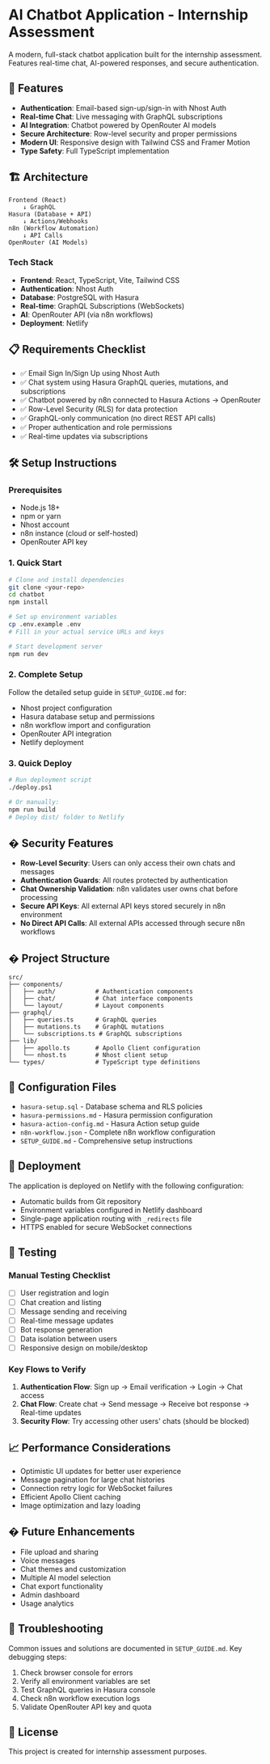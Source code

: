 # AI Chatbot Application - Internship Assessment

A modern, full-stack chatbot application built for the internship assessment. Features real-time chat, AI-powered responses, and secure authentication.

## 🚀 Features

- **Authentication**: Email-based sign-up/sign-in with Nhost Auth
- **Real-time Chat**: Live messaging with GraphQL subscriptions
- **AI Integration**: Chatbot powered by OpenRouter AI models
- **Secure Architecture**: Row-level security and proper permissions
- **Modern UI**: Responsive design with Tailwind CSS and Framer Motion
- **Type Safety**: Full TypeScript implementation

## 🏗️ Architecture

```
Frontend (React) 
    ↓ GraphQL
Hasura (Database + API)
    ↓ Actions/Webhooks
n8n (Workflow Automation)
    ↓ API Calls
OpenRouter (AI Models)
```

### Tech Stack

- **Frontend**: React, TypeScript, Vite, Tailwind CSS
- **Authentication**: Nhost Auth
- **Database**: PostgreSQL with Hasura
- **Real-time**: GraphQL Subscriptions (WebSockets)
- **AI**: OpenRouter API (via n8n workflows)
- **Deployment**: Netlify

## 📋 Requirements Checklist

- ✅ Email Sign In/Sign Up using Nhost Auth
- ✅ Chat system using Hasura GraphQL queries, mutations, and subscriptions
- ✅ Chatbot powered by n8n connected to Hasura Actions → OpenRouter
- ✅ Row-Level Security (RLS) for data protection
- ✅ GraphQL-only communication (no direct REST API calls)
- ✅ Proper authentication and role permissions
- ✅ Real-time updates via subscriptions

## 🛠️ Setup Instructions

### Prerequisites
- Node.js 18+ 
- npm or yarn
- Nhost account
- n8n instance (cloud or self-hosted)
- OpenRouter API key

### 1. Quick Start
```bash
# Clone and install dependencies
git clone <your-repo>
cd chatbot
npm install

# Set up environment variables
cp .env.example .env
# Fill in your actual service URLs and keys

# Start development server
npm run dev
```

### 2. Complete Setup
Follow the detailed setup guide in `SETUP_GUIDE.md` for:
- Nhost project configuration
- Hasura database setup and permissions
- n8n workflow import and configuration
- OpenRouter API integration
- Netlify deployment

### 3. Quick Deploy
```bash
# Run deployment script
./deploy.ps1

# Or manually:
npm run build
# Deploy dist/ folder to Netlify
```

## � Security Features

- **Row-Level Security**: Users can only access their own chats and messages
- **Authentication Guards**: All routes protected by authentication
- **Chat Ownership Validation**: n8n validates user owns chat before processing
- **Secure API Keys**: All external API keys stored securely in n8n environment
- **No Direct API Calls**: All external APIs accessed through secure n8n workflows

## � Project Structure

```
src/
├── components/
│   ├── auth/           # Authentication components
│   ├── chat/           # Chat interface components  
│   └── layout/         # Layout components
├── graphql/
│   ├── queries.ts      # GraphQL queries
│   ├── mutations.ts    # GraphQL mutations
│   └── subscriptions.ts # GraphQL subscriptions
├── lib/
│   ├── apollo.ts       # Apollo Client configuration
│   └── nhost.ts        # Nhost client setup
└── types/              # TypeScript type definitions
```

## 🔧 Configuration Files

- `hasura-setup.sql` - Database schema and RLS policies
- `hasura-permissions.md` - Hasura permission configuration
- `hasura-action-config.md` - Hasura Action setup guide
- `n8n-workflow.json` - Complete n8n workflow configuration
- `SETUP_GUIDE.md` - Comprehensive setup instructions

## 🚀 Deployment

The application is deployed on Netlify with the following configuration:
- Automatic builds from Git repository
- Environment variables configured in Netlify dashboard
- Single-page application routing with `_redirects` file
- HTTPS enabled for secure WebSocket connections

## 🧪 Testing

### Manual Testing Checklist
- [ ] User registration and login
- [ ] Chat creation and listing
- [ ] Message sending and receiving
- [ ] Real-time message updates
- [ ] Bot response generation
- [ ] Data isolation between users
- [ ] Responsive design on mobile/desktop

### Key Flows to Verify
1. **Authentication Flow**: Sign up → Email verification → Login → Chat access
2. **Chat Flow**: Create chat → Send message → Receive bot response → Real-time updates
3. **Security Flow**: Try accessing other users' chats (should be blocked)

## 📈 Performance Considerations

- Optimistic UI updates for better user experience
- Message pagination for large chat histories
- Connection retry logic for WebSocket failures
- Efficient Apollo Client caching
- Image optimization and lazy loading

## � Future Enhancements

- File upload and sharing
- Voice messages
- Chat themes and customization  
- Multiple AI model selection
- Chat export functionality
- Admin dashboard
- Usage analytics

## 🐛 Troubleshooting

Common issues and solutions are documented in `SETUP_GUIDE.md`. Key debugging steps:

1. Check browser console for errors
2. Verify all environment variables are set
3. Test GraphQL queries in Hasura console
4. Check n8n workflow execution logs
5. Validate OpenRouter API key and quota

## 📄 License

This project is created for internship assessment purposes.